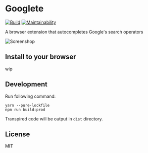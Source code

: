 # Googlete
[![Build](https://travis-ci.org/neetshin/googlete.svg?branch=master)](https://travis-ci.org/neetshin/googlete)
[![Maintainability](https://api.codeclimate.com/v1/badges/b709016665fd812d872e/maintainability)](https://codeclimate.com/github/neetshin/googlete/maintainability)

A browser extension that autocompletes Google's search operators

![Screenshop](https://i.imgur.com/9S90Cxk.png)

## Install to your browser
wip

## Development
Run following command:
```
yarn --pure-lockfile
npm run build:prod
```

Transpired code will be output in `dist` directory.

## License
MIT
